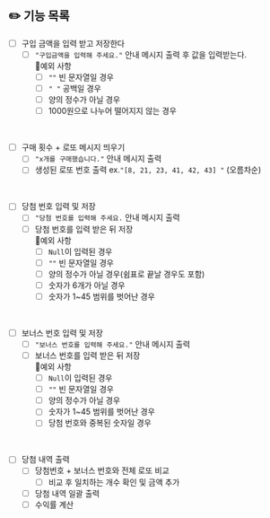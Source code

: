 ## ✏️ 기능 목록

- [ ] 구입 금액을 입력 받고 저장한다
    - [ ] `"구입금액을 입력해 주세요."` 안내 메시지 출력 후 값을 입력받는다.
      <br>
      🎯예외 사항
        - [ ] `""` 빈 문자열일 경우
        - [ ] `" "` 공백일 경우
        - [ ] 양의 정수가 아닐 경우
        - [ ] 1000원으로 나누어 떨어지지 않는 경우

<br>

- [ ] 구매 횟수 + 로또 메시지 띄우기
    - [ ] `"x개를 구매했습니다."` 안내 메시지 출력
    - [ ] 생성된 로또 번호 출력 ex.`"[8, 21, 23, 41, 42, 43] "` (오름차순)

<br>

- [ ] 당첨 번호 입력 및 저장
    - [ ] `"당첨 번호를 입력해 주세요.` 안내 메시지 출력
    - [ ] 당첨 번호를 입력 받은 뒤 저장
      <br>
      🎯예외 사항
        - [ ] `Null`이 입력된 경우
        - [ ] `""` 빈 문자열일 경우
        - [ ] 양의 정수가 아닐 경우(쉼표로 끝날 경우도 포함)
        - [ ] 숫자가 6개가 아닐 경우
        - [ ] 숫자가 1~45 범위를 벗어난 경우

<br>

- [ ] 보너스 번호 입력 및 저장
    - [ ] `"보너스 번호를 입력해 주세요."` 안내 메시지 출력
    - [ ] 보너스 번호를 입력 받은 뒤 저장
      <br>
      🎯예외 사항
        - [ ] `Null`이 입력된 경우
        - [ ] `""` 빈 문자열일 경우
        - [ ] 양의 정수가 아닐 경우
        - [ ] 숫자가 1~45 범위를 벗어난 경우
        - [ ] 당첨 번호와 중복된 숫자일 경우

<br>

- [ ] 당첨 내역 출력
    - [ ] 당첨번호 + 보너스 번호와 전체 로또 비교
        - [ ] 비교 후 일치하는 개수 확인 및 금액 추가
    - [ ] 당첨 내역 일괄 출력
    - [ ] 수익률 계산